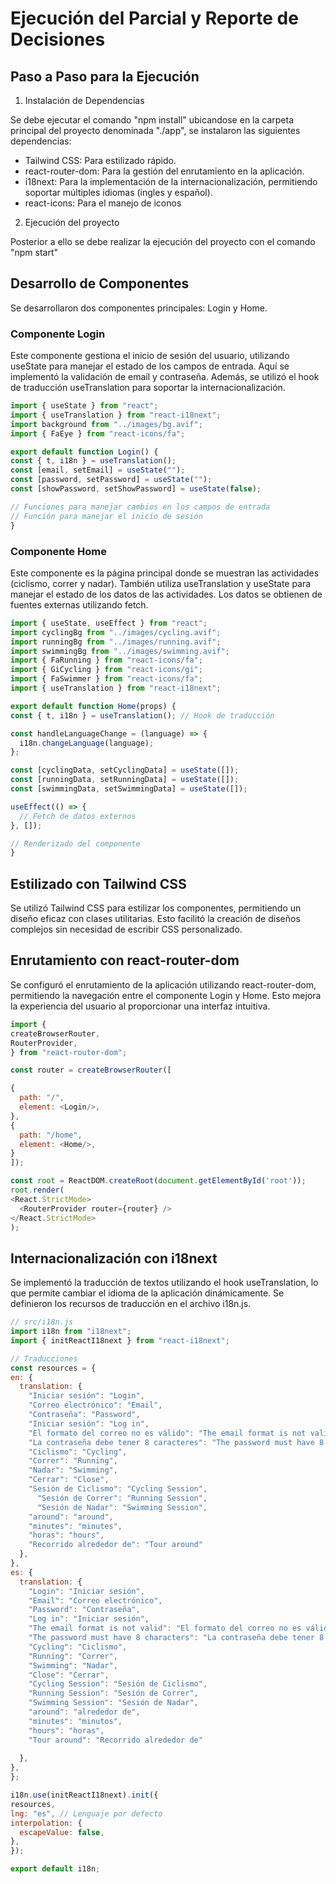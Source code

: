 # Ejecución del Parcial y Reporte de Decisiones

## Paso a Paso para la Ejecución

1. Instalación de Dependencias

  Se debe ejecutar el comando "npm install" ubicandose en la carpeta principal del proyecto denominada "./app", se instalaron las siguientes dependencias:

  - Tailwind CSS: Para estilizado rápido.
  - react-router-dom: Para la gestión del enrutamiento en la aplicación.
  - i18next: Para la implementación de la internacionalización, permitiendo soportar múltiples idiomas (ingles y español).
  - react-icons: Para el manejo de iconos
    
2. Ejecución del proyecto
  
  Posterior a ello se debe realizar la ejecución del proyecto con el comando "npm start"

## Desarrollo de Componentes

Se desarrollaron dos componentes principales: Login y Home.

### Componente Login
  Este componente gestiona el inicio de sesión del usuario, utilizando useState para manejar el estado de los campos de entrada. Aquí se implementó la validación de email y contraseña. Además, se utilizó el hook de traducción useTranslation para soportar la internacionalización.

  ```javascript annotate
import { useState } from "react";
import { useTranslation } from "react-i18next";
import background from "../images/bg.avif";
import { FaEye } from "react-icons/fa";

export default function Login() {
  const { t, i18n } = useTranslation();
  const [email, setEmail] = useState("");
  const [password, setPassword] = useState("");
  const [showPassword, setShowPassword] = useState(false);

  // Funciones para manejar cambios en los campos de entrada
  // Función para manejar el inicio de sesión
}

  ```

### Componente Home
  Este componente es la página principal donde se muestran las actividades (ciclismo, correr y nadar). También utiliza useTranslation y useState para manejar el estado de los datos de las actividades. Los datos se obtienen de fuentes externas utilizando fetch.

  ```javascript annotate
import { useState, useEffect } from "react";
import cyclingBg from "../images/cycling.avif";
import runningBg from "../images/running.avif";
import swimmingBg from "../images/swimming.avif";
import { FaRunning } from "react-icons/fa";
import { GiCycling } from "react-icons/gi";
import { FaSwimmer } from "react-icons/fa";
import { useTranslation } from "react-i18next";

export default function Home(props) {
  const { t, i18n } = useTranslation(); // Hook de traducción

  const handleLanguageChange = (language) => {
    i18n.changeLanguage(language);
  };

  const [cyclingData, setCyclingData] = useState([]);
  const [runningData, setRunningData] = useState([]);
  const [swimmingData, setSwimmingData] = useState([]);

useEffect(() => {
    // Fetch de datos externos
  }, []);

  // Renderizado del componente
}


  ```
## Estilizado con Tailwind CSS

  Se utilizó Tailwind CSS para estilizar los componentes, permitiendo un diseño eficaz con clases utilitarias. Esto facilitó la creación de diseños complejos sin necesidad de escribir CSS personalizado.

## Enrutamiento con react-router-dom
  
  Se configuró el enrutamiento de la aplicación utilizando react-router-dom, permitiendo la navegación entre el componente Login y Home. Esto mejora la experiencia del usuario al proporcionar una interfaz intuitiva.

  ```javascript annotate
import {
  createBrowserRouter,
  RouterProvider,
} from "react-router-dom";

const router = createBrowserRouter([
  
  {
    path: "/",
    element: <Login/>,
  },
  {
    path: "/home",
    element: <Home/>,
  }
]);

const root = ReactDOM.createRoot(document.getElementById('root'));
root.render(
  <React.StrictMode>
    <RouterProvider router={router} />
  </React.StrictMode>
);


  ```

## Internacionalización con i18next
  Se implementó la traducción de textos utilizando el hook useTranslation, lo que permite cambiar el idioma de la aplicación dinámicamente. Se definieron los recursos de traducción en el archivo i18n.js.

  ```javascript annotate
// src/i18n.js
import i18n from "i18next";
import { initReactI18next } from "react-i18next";

// Traducciones
const resources = {
  en: {
    translation: {
      "Iniciar sesión": "Login",
      "Correo electrónico": "Email",
      "Contraseña": "Password",
      "Iniciar sesión": "Log in",
      "El formato del correo no es válido": "The email format is not valid",
      "La contraseña debe tener 8 caracteres": "The password must have 8 characters",
      "Ciclismo": "Cycling",
      "Correr": "Running",
      "Nadar": "Swimming",
      "Cerrar": "Close",
      "Sesión de Ciclismo": "Cycling Session",
        "Sesión de Correr": "Running Session",
        "Sesión de Nadar": "Swimming Session",
      "around": "around",
      "minutes": "minutes",
      "horas": "hours",
      "Recorrido alrededor de": "Tour around"
    },
  },
  es: {
    translation: {
      "Login": "Iniciar sesión",
      "Email": "Correo electrónico",
      "Password": "Contraseña",
      "Log in": "Iniciar sesión",
      "The email format is not valid": "El formato del correo no es válido",
      "The password must have 8 characters": "La contraseña debe tener 8 caracteres",
      "Cycling": "Ciclismo",
      "Running": "Correr",
      "Swimming": "Nadar",
      "Close": "Cerrar",
      "Cycling Session": "Sesión de Ciclismo",
      "Running Session": "Sesión de Correr",
      "Swimming Session": "Sesión de Nadar",
      "around": "alrededor de",
      "minutes": "minutos",
      "hours": "horas",
      "Tour around": "Recorrido alrededor de"
      
    },
  },
};

i18n.use(initReactI18next).init({
  resources,
  lng: "es", // Lenguaje por defecto
  interpolation: {
    escapeValue: false,
  },
});

export default i18n;

  ```
